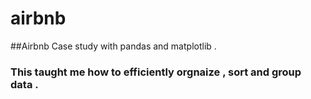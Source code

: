 # airbnb
##Airbnb Case study with pandas and matplotlib . 
### This taught me how to efficiently orgnaize , sort and group data . 
